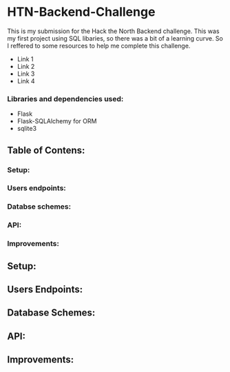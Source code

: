 # HTN-Backend-Challenge
This is my submission for the Hack the North Backend challenge. 
This was my first project using SQL libaries, so there was a bit of a learning curve. So I reffered to some resources to help me complete this challenge. 
- Link 1
- Link 2
- Link 3
- Link 4

### Libraries and dependencies used:
- Flask
- Flask-SQLAlchemy for ORM
- sqlite3 

## Table of Contens:
### Setup:

### Users endpoints:

### Databse schemes:

### API:

### Improvements:

## Setup:


## Users Endpoints:


## Database Schemes:


## API:


## Improvements:
